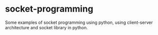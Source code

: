 # socket-programming
Some examples of socket programming using python, using client-server architecture and socket library in python.
